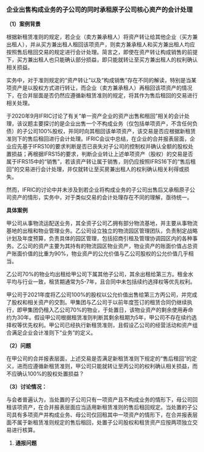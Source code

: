 ### 企业出售构成业务的子公司的同时承租原子公司核心资产的会计处理

**（1）案例背景**

根据新租赁准则的规定，若企业（卖方兼承租人）将资产转让给其他企业（买方兼出租人），并从买方兼出租人租回该项资产，则卖方兼承租人和买方兼出租人均应按照售后租回交易的规定进行会计处理。简言之，即使在资产转让构成销售的前提下，买方兼出租人也只能确认部分损益，即只能就转让至买方兼出租人的权利确认相关损益。

实务中，对于准则规定的“资产转让”以及“构成销售”存在不同的解读，特别是当某项资产是以股权方式进行转让，而企业（卖方兼承租人）再租回该项资产的情况下，在合并层面是否仍然应遵循新租赁准则的规定，将其作为售后租回的交易进行相关处理。

于2020年9月IFRIC讨论了有关“单一资产企业的资产出售和租回”相关的会计处理，该议题主要探讨的是企业出售一个不构成业务（仅包括单项资产，不含任何负债）的子公司100%股权，并同时向其租回该单项资产，该交易是否应根据新租赁准则下的售后租回进行会计处理。IFRIC会议中总结，在企业的合并报表层面，企业应先基于IFRS10的要求判断是否已丧失对子公司的控制权并确认全额的股权处置损益；再根据IFRS15的要求，判断企业转让上述单项资产（股权）的交易是否属于IFRS15中的“销售”，若该资产转让属于销售，则仍应按照IFRS16下的“售后租回”的交易进行会计处理，并仅就转让至买房兼出租人的权利确认相关利得或损失。

然而，IFRIC的讨论中并未涉及到若企业将构成业务的子公司出售后又承租原子公司资产的情形，实务中，对于类似交易的会计处理存在不同的理解，亟待统一。

**具体案例**

甲公司从事物流运配送业务，其全资子公司乙拥有部分物流基地，并主要从事物流基地的出租和物业管理业务。乙公司设立独立的物流园区管理团队，负责制定战略计划及年度预算，负责具体的园区管理，包括招商引租及管理协调园区内的各种事务。乙公司的资产主要为其持有的物流园区物业资产，物业资产的账面价值占总资产账面价值的比重为90%，物业资产的公允价值与乙公司股权的公允价值几乎相当。

乙公司70%的物业均出租给甲公司下属其他子公司，其余出租给第三方。租金水平均与行业一致，租赁期通常为5-7年，且合同中未包括续约选择权等优先权利。

甲公司于2021年度将乙公司100%的股权以公允价值出售给第三方丙公司，并完成了股权和相关资产的交割。甲集团与乙公司于以前年度签订的租赁合同仍继续执行，即甲集团仍租入乙公司70%的物业，于处置日，该物业资产的剩余使用寿命约为30年。假设甲公司根据租赁准则判断其剩余租期为5年，甲公司不存在续约选择权等优先权利。甲公司已经执行新租赁准则，且假设乙公司的经营活动和资产组合满足企业会计准则下“业务”的定义。

**（2）问题**

在甲公司的合并报表层面，上述交易是否满足新租赁准则下规定的“售后租回”的定义，进而应遵循新租赁准则，甲公司只能就转让至丙公司的权利确认相关损益，而不应确认100%的股权处置损益？

**（3）讨论情况：**

与会者普遍认为，当处置的子公司只有一项资产且不构成业务的情形下，母公司回租该项资产，在合并报表层面应当适用新租赁准则的售后租回规定。当处置的子公司具有多项资产并构成业务、母公司仅回租其中一项资产的情形下，在合并报表层面不属于新租赁准则规定的售后租回，处置子公司股权和租赁资产应按两项独立交易进行核算。

1.  **通报问题**